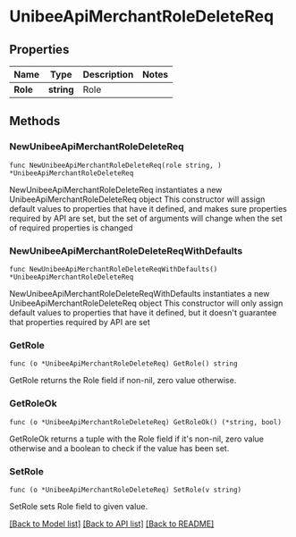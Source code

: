 # UnibeeApiMerchantRoleDeleteReq

## Properties

Name | Type | Description | Notes
------------ | ------------- | ------------- | -------------
**Role** | **string** | Role | 

## Methods

### NewUnibeeApiMerchantRoleDeleteReq

`func NewUnibeeApiMerchantRoleDeleteReq(role string, ) *UnibeeApiMerchantRoleDeleteReq`

NewUnibeeApiMerchantRoleDeleteReq instantiates a new UnibeeApiMerchantRoleDeleteReq object
This constructor will assign default values to properties that have it defined,
and makes sure properties required by API are set, but the set of arguments
will change when the set of required properties is changed

### NewUnibeeApiMerchantRoleDeleteReqWithDefaults

`func NewUnibeeApiMerchantRoleDeleteReqWithDefaults() *UnibeeApiMerchantRoleDeleteReq`

NewUnibeeApiMerchantRoleDeleteReqWithDefaults instantiates a new UnibeeApiMerchantRoleDeleteReq object
This constructor will only assign default values to properties that have it defined,
but it doesn't guarantee that properties required by API are set

### GetRole

`func (o *UnibeeApiMerchantRoleDeleteReq) GetRole() string`

GetRole returns the Role field if non-nil, zero value otherwise.

### GetRoleOk

`func (o *UnibeeApiMerchantRoleDeleteReq) GetRoleOk() (*string, bool)`

GetRoleOk returns a tuple with the Role field if it's non-nil, zero value otherwise
and a boolean to check if the value has been set.

### SetRole

`func (o *UnibeeApiMerchantRoleDeleteReq) SetRole(v string)`

SetRole sets Role field to given value.



[[Back to Model list]](../README.md#documentation-for-models) [[Back to API list]](../README.md#documentation-for-api-endpoints) [[Back to README]](../README.md)


